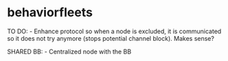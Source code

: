 # behaviorfleets

TO DO:
    - Enhance protocol so when a node is excluded, it is communicated so it does not try anymore (stops potential channel block). Makes sense?

SHARED BB:
    - Centralized node with the BB